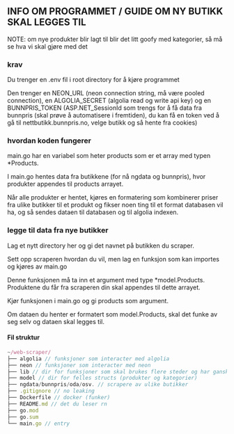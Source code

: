 ## INFO OM PROGRAMMET / GUIDE OM NY BUTIKK SKAL LEGGES TIL

NOTE: om nye produkter blir lagt til blir det litt goofy med kategorier, så må se hva vi skal gjøre med det

### krav

Du trenger en .env fil i root directory for å kjøre programmet

Den trenger en NEON_URL (neon connection string, må være pooled connection), en ALGOLIA_SECRET (algolia read og write api key)
og en BUNNPRIS_TOKEN (ASP.NET_SessionId som trengs for å få data fra bunnpris (skal prøve å automatisere i fremtiden), du kan få en token ved å gå til nettbutikk.bunnpris.no, velge butikk og så hente fra cookies)

### hvordan koden fungerer

main.go har en variabel som heter products som er et array med typen *Products.

I main.go hentes data fra butikkene (for nå ngdata og bunnpris), hvor produkter appendes til products arrayet.

Når alle produkter er hentet, kjøres en formatering som kombinerer priser fra ulike butikker til et produkt og fikser noen ting
til et format databasen vil ha, og så sendes dataen til databasen og til algolia indexen.


### legge til data fra nye butikker

Lag et nytt directory her og gi det navnet på butikken du scraper.

Sett opp scraperen hvordan du vil, men lag en funksjon som kan importes og kjøres av main.go

Denne funksjonen må ta inn et argument med type *model.Products. Produktene du får fra scraperen din skal appendes til dette arrayet.

Kjør funksjonen i main.go og gi products som argument.

Om dataen du henter er formatert som model.Products, skal det funke av seg selv og dataen skal legges til.


#### Fil struktur
```js
~/web-scraper/
├── algolia // funksjoner som interacter med algolia
├── neon // funksjoner som interacter med neon
├── lib // dir for funksjoner som skal brukes flere steder og har ganske basic funksjonalitet ig
├── model // dir for felles structs (produkter og kategorier)
├── ngdata/bunnpris/oda/osv. // scrapere av ulike butikker
├── .gitignore // no leaking
├── Dockerfile // docker (funker)
├── README.md // det du leser rn
├── go.mod
├── go.sum
└── main.go // entry
```
